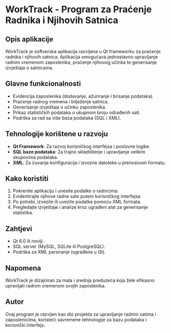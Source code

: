 # WorkTrack - Program za Praćenje Radnika i Njihovih Satnica

## Opis aplikacije
WorkTrack je softverska aplikacija razvijena u Qt frameworku za praćenje radnika i njihovih satnica. Aplikacija omogućava jednostavno upravljanje radnim vremenom zaposlenika, praćenje njihovog učinka te generisanje izvještaja o satnicama.

## Glavne funkcionalnosti
- Evidencija zaposlenika (dodavanje, ažuriranje i brisanje podataka).
- Praćenje radnog vremena i bilježenje satnica.
- Generisanje izvještaja o učinku zaposlenika.
- Prikaz statističkih podataka o ukupnom broju odrađenih sati.
- Podrška za rad sa više baza podataka (SQL i XML).

## Tehnologije korištene u razvoju
- **Qt Framework**: Za razvoj korisničkog interfejsa i poslovne logike.
- **SQL baze podataka**: Za trajno skladištenje i upravljanje velikim skupovima podataka.
- **XML**: Za čuvanje konfiguracija i izvozne datoteke u prenosivom formatu.

## Kako koristiti
1. Pokrenite aplikaciju i unesite podatke o radnicima.
2. Evidentirajte njihove radne sate putem korisničkog interfejsa.
3. Po potrebi, izvezite ili uvezite podatke pomoću XML formata.
4. Pregledajte izvještaje i analize kroz ugrađeni alat za generisanje statistika.

## Zahtjevi
- Qt 6.0 ili noviji.
- SQL server (MySQL, SQLite ili PostgreSQL).
- Podrška za XML parsiranje (ugrađena u Qt).

## Napomena
WorkTrack je dizajniran za mala i srednja preduzeća koja žele efikasno upravljati radnim vremenom svojih zaposlenika.

## Autor
Ovaj program je razvijen kao dio projekta za upravljanje radnim satima i zaposlenicima, koristeći savremene tehnologije za bazu podataka i korisnički interfejs.

